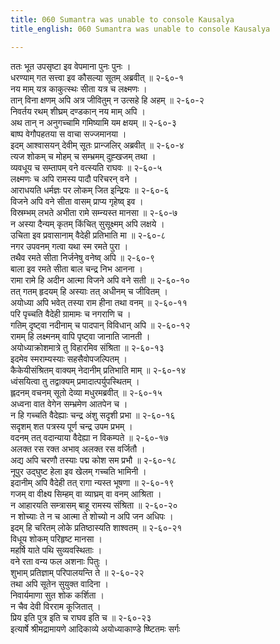 ```yaml
---
title: 060 Sumantra was unable to console Kausalya
title_english: 060 Sumantra was unable to console Kausalya

---
```

ततः भूत उपसृष्टा इव वेपमाना पुनः पुनः ।  
धरण्याम् गत सत्त्वा इव कौसल्या सूतम् अब्रवीत् ॥ २-६०-१  
नय माम् यत्र काकुत्स्थः सीता यत्र च लक्ष्मणः ।  
तान् विना क्षणम् अपि अत्र जीवितुम् न उत्सहे हि अहम् ॥ २-६०-२  
निवर्तय रथम् शीघ्रम् दण्डकान् नय माम् अपि ।  
अथ तान् न अनुगच्चामि गमिष्यामि यम क्षयम् ॥ २-६०-३  
बाष्प वेगौपहतया स वाचा सज्जमानया ।  
इदम् आश्वासयन् देवीम् सूतः प्रान्जलिर् अब्रवीत् ॥ २-६०-४  
त्यज शोकम् च मोहम् च सम्भ्रमम् दुह्खजम् तथा ।  
व्यवधूय च सम्तापम् वने वत्स्यति राघवः ॥ २-६०-५  
लक्ष्मणः च अपि रामस्य पादौ परिचरन् वने ।  
आराधयति धर्मज्ञः पर लोकम् जित इन्द्रियः ॥ २-६०-६  
विजने अपि वने सीता वासम् प्राप्य गृहेष्व् इव ।  
विस्रम्भम् लभते अभीता रामे सम्न्यस्त मानसा ॥ २-६०-७  
न अस्या दैन्यम् कृतम् किंचित् सुसूक्ष्मम् अपि लक्षये ।  
उचिता इव प्रवासानाम् वैदेही प्रतिभाति मा ॥ २-६०-८  
नगर उपवनम् गत्वा यथा स्म रमते पुरा ।  
तथैव रमते सीता निर्जनेषु वनेष्व् अपि ॥ २-६०-९  
बाला इव रमते सीता बाल चन्द्र निभ आनना ।  
रामा रामे हि अदीन आत्मा विजने अपि वने सती ॥ २-६०-१०  
तत् गतम् हृदयम् हि अस्याः तत् अधीनम् च जीवितम् ।  
अयोध्या अपि भवेत् तस्या राम हीना तथा वनम् ॥ २-६०-११  
परि पृच्चति वैदेही ग्रामामः च नगराणि च ।  
गतिम् दृष्ट्वा नदीनाम् च पादपान् विविधान् अपि ॥ २-६०-१२  
रामम् हि लक्ष्मनम् वापि पृष्ट्वा जानाति जानती ।  
अयोध्याक्रोशमात्रे तु विहारमिव संश्रिता ॥ २-६०-१३  
इदमेव स्मराम्यस्याः सहसैवोपजल्पितम् ।  
कैकेयीसंश्रितम् वाक्यम् नेदानीम् प्रतिभाति माम् ॥ २-६०-१४  
ध्वंसयित्वा तु तद्वाक्यम् प्रमादात्पर्युपस्थितम् ।  
ह्लदनम् वचनम् सूतो देव्या मधुरमब्रवीत् ॥ २-६०-१५  
अध्वना वात वेगेन सम्भ्रमेण आतपेन च ।  
न हि गच्चति वैदेह्याः चन्द्र अंशु सदृशी प्रभा ॥ २-६०-१६  
सदृशम् शत पत्रस्य पूर्ण चन्द्र उपम प्रभम् ।  
वदनम् तत् वदान्याया वैदेह्या न विकम्पते ॥ २-६०-१७  
अलक्त रस रक्त अभाव् अलक्त रस वर्जितौ ।  
अद्य अपि चरणौ तस्याः पद्म कोश सम प्रभौ ॥ २-६०-१८  
नूपुर उद्घुष्ट हेला इव खेलम् गच्चति भामिनी ।  
इदानीम् अपि वैदेही तत् रागा न्यस्त भूषणा ॥ २-६०-१९  
गजम् वा वीक्ष्य सिम्हम् वा व्याघ्रम् वा वनम् आश्रिता ।  
न आहारयति सम्त्रासम् बाहू रामस्य संश्रिता ॥ २-६०-२०  
न शोच्याः ते न च आत्मा ते शोच्यो न अपि जन अधिपः ।  
इदम् हि चरितम् लोके प्रतिष्ठास्यति शाश्वतम् ॥ २-६०-२१  
विधूय शोकम् परिहृष्ट मानसा ।  
महर्षि याते पथि सुव्यवस्थिताः ।  
वने रता वन्य फल अशनाः पितुः ।  
शुभाम् प्रतिज्ञाम् परिपालयन्ति ते ॥ २-६०-२२  
तथा अपि सूतेन सुयुक्त वादिना ।  
निवार्यमाणा सुत शोक कर्शिता ।  
न चैव देवी विरराम कूजितात् ।  
प्रिय इति पुत्र इति च राघव इति च ॥ २-६०-२३  
इत्यार्षे श्रीमद्रामायणे आदिकाव्ये अयोध्याकाण्डे ष्ष्टितमः सर्गः